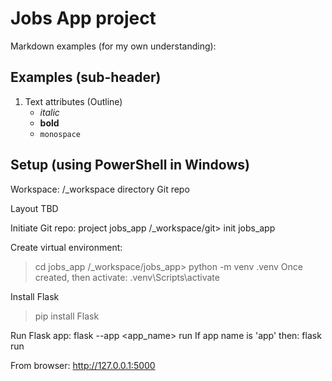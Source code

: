 # Jobs App project

Markdown examples (for my own understanding):

## Examples (sub-header)

1. Text attributes (Outline)
   * _italic_
   * **bold**
   * `monospace`

## Setup (using PowerShell in Windows)

Workspace: /_workspace directory
Git repo

Layout
TBD

Initiate Git repo:
project jobs_app
/_workspace/git> init jobs_app

Create virtual environment:
> cd jobs_app
/_workspace/jobs_app> python -m venv .venv
Once created, then activate:
> .venv\Scripts\activate

Install Flask
> pip install Flask

Run Flask app:
flask --app <app_name> run
If app name is 'app' then:
flask run

From browser: http://127.0.0.1:5000